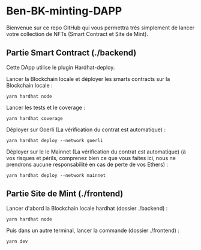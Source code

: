 # Ben-BK-minting-DAPP

Bienvenue sur ce repo GitHub qui vous permettra très simplement de lancer votre collection de NFTs (Smart Contract et Site de Mint).

## Partie Smart Contract (./backend)

Cette DApp utilise le plugin Hardhat-deploy.

Lancer la Blockchain locale et déployer les smarts contracts sur la Blockchain locale :

```yarn hardhat node```

Lancer les tests et le coverage :

```yarn hardhat coverage```

Déployer sur Goerli (La vérification du contrat est automatique) :

```yarn hardhat deploy --network goerli```

Déployer sur le le Mainnet (La vérification du contrat est automatique) (à vos risques et périls, comprenez bien ce que vous faites ici, nous ne prendrons aucune responsabilité en cas de perte de vos Ethers) :

```yarn hardhat deploy --network mainnet```

## Partie Site de Mint (./frontend)

Lancer d'abord la Blockchain locale hardhat (dossier ./backend) :

```yarn hardhat node```

Puis dans un autre terminal, lancer la commande (dossier ./frontend) :

```yarn dev```

